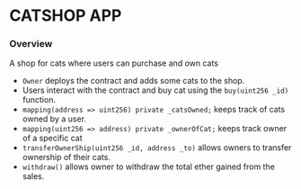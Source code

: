<h1>CATSHOP APP</h1>
<h3>Overview</h3>
<p>A shop for cats where users can purchase and own cats</p>
<ul>
  <li><code>Owner</code> deploys the contract and adds some cats to the shop. </li>
  <li>Users interact with the contract and buy cat using the <code>buy(uint256 _id)</code> function. </li>
  <li><code>mapping(address => uint256) private _catsOwned;</code> keeps track of cats owned by a user. </li>
  <li><code>mapping(uint256 => address) private _ownerOfCat;</code> keeps track owner of a specific cat</li>
  <li><code>transferOwnerShip(uint256 _id, address _to)</code> allows owners to transfer ownership of their cats. </li>
  <li><code>withdraw()</code> allows owner to withdraw the total ether gained from the sales. </li>
</ul>
